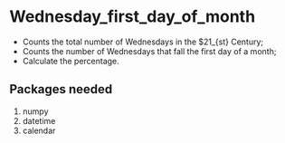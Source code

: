 # Wednesday_first_day_of_month

- Counts the total number of Wednesdays in the $21_{st} Century;
- Counts the number of Wednesdays that fall the first day of a month;
- Calculate the percentage.

## Packages needed
1. numpy
2. datetime
3. calendar
